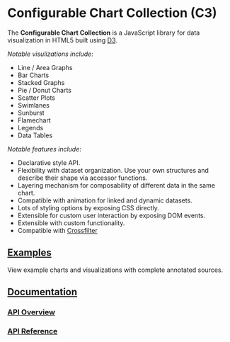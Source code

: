 # Configurable Chart Collection (C3)

The **Configurable Chart Collection** is a JavaScript library for data visualization in HTML5 built using [D3](http://d3js.org).
 
_Notable visulizations include_:
* Line / Area Graphs
* Bar Charts
* Stacked Graphs
* Pie / Donut Charts
* Scatter Plots
* Swimlanes
* Sunburst
* Flamechart
* Legends
* Data Tables

_Notable features include_:
* Declarative style API.
* Flexibility with dataset organization.  Use your own structures and describe their shape via accessor functions.
* Layering mechanism for composability of different data in the same chart.
* Compatible with animation for linked and dynamic datasets.
* Lots of styling options by exposing CSS directly.
* Extensible for custom user interaction by exposing DOM events.
* Extensible with custom functionality.
* Compatible with [Crossfilter](http://crossfilter.github.io/crossfilter/)

## [Examples](http://drarmstr.github.io/c3/examples/)
View example charts and visualizations with complete annotated sources.

## [Documentation](http://drarmstr.github.io/c3/)

### [API Overview](http://drarmstr.github.io/c3/api.html)

### [API Reference](http://drarmstr.github.io/c3/doc/)
